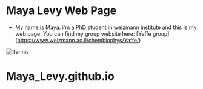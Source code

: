# Maya Levy Web Page

* My name is Maya. i'm a PhD student in weizmann institute and this is my web page.
You can find my group website here: [Yeffe group] (https://www.weizmann.ac.il/chembiophys/Yaffe/)



![Tennis](https://www.istockphoto.com/photo/tennis-ball-lying-on-the-court-healthy-lifestyle-concept-gm1362488100-434392326)
# Maya_Levy.github.io
